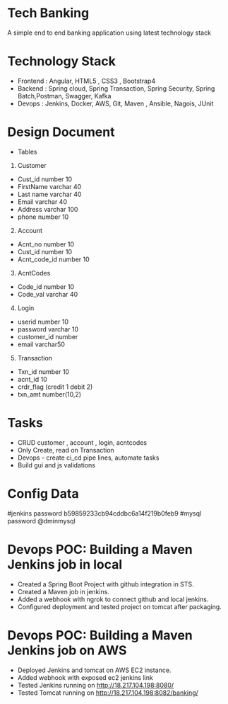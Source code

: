 # Tech Banking
A simple end to end banking application using latest technology stack

# Technology Stack
* Frontend : Angular, HTML5 , CSS3 , Bootstrap4
* Backend : Spring cloud, Spring Transaction, Spring Security, Spring Batch,Postman, Swagger, Kafka
* Devops : Jenkins, Docker, AWS, Git, Maven , Ansible, Nagois, JUnit

# Design Document

* Tables 

1) Customer 
  * Cust_id number 10
  * FirstName varchar 40
  * Last name varchar 40
  * Email varchar 40
  * Address varchar 100
  * phone number 10
2) Account
  * Acnt_no number 10
  * Cust_id number 10
  * Acnt_code_id number 10
3) AcntCodes
  * Code_id number 10
  * Code_val varchar 40
4) Login
  * userid number 10
  * password varchar 10
  * customer_id number
  * email varchar50
5) Transaction
  * Txn_id number 10
  * acnt_id 10
  * crdr_flag (credit 1 debit 2)
  * txn_amt number(10,2)

# Tasks
 * CRUD customer , account , login, acntcodes
 *  Only  Create, read on Transaction
 * Devops - create ci_cd pipe lines, automate tasks
 * Build gui and js validations 

# Config Data
#jenkins password
b59859233cb94cddbc6a14f219b0feb9
#mysql password
@dminmysql


# Devops POC: Building a Maven Jenkins job in local
*  Created a Spring Boot Project with github integration in STS.
*  Created a Maven job in jenkins.
*  Added a webhook with ngrok to connect github and local jenkins.
* Configured deployment and tested project on tomcat after packaging.

# Devops POC: Building a Maven Jenkins job on AWS
* Deployed Jenkins and tomcat on AWS EC2 instance.
* Added webhook with exposed ec2 jenkins link 
* Tested Jenkins running on http://18.217.104.198:8080/
* Tested Tomcat running on http://18.217.104.198:8082/banking/

